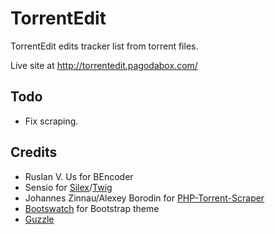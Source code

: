 # TorrentEdit #

TorrentEdit edits tracker list from torrent files.

Live site at <http://torrentedit.pagodabox.com/>

## Todo ##

- Fix scraping.

## Credits ##

- Ruslan V. Us for BEncoder
- Sensio for [Silex](https://github.com/fabpot/Silex)/[Twig](https://github.com/fabpot/Twig)
- Johannes Zinnau/Alexey Borodin for [PHP-Torrent-Scraper](https://github.com/ZonD80/PHP-Torrent-Scraper)
- [Bootswatch](http://bootswatch.com/) for Bootstrap theme
- [Guzzle](http://www.guzzlephp.org/)